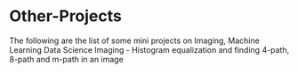 # Other-Projects
The following are the list of some mini projects on Imaging, Machine Learning Data Science
Imaging - Histogram equalization and finding 4-path, 8-path and m-path in an image 
